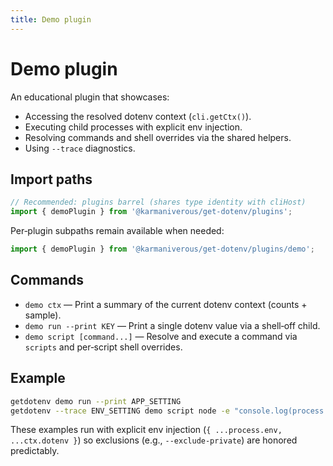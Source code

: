 ```yaml
---
title: Demo plugin
---
```


# Demo plugin

An educational plugin that showcases:

- Accessing the resolved dotenv context (`cli.getCtx()`).
- Executing child processes with explicit env injection.
- Resolving commands and shell overrides via the shared helpers.
- Using `--trace` diagnostics.

## Import paths

```ts
// Recommended: plugins barrel (shares type identity with cliHost)
import { demoPlugin } from '@karmaniverous/get-dotenv/plugins';
```

Per‑plugin subpaths remain available when needed:

```ts
import { demoPlugin } from '@karmaniverous/get-dotenv/plugins/demo';
```

## Commands

- `demo ctx` — Print a summary of the current dotenv context (counts + sample).
- `demo run --print KEY` — Print a single dotenv value via a shell‑off child.
- `demo script [command...]` — Resolve and execute a command via `scripts` and
  per‑script shell overrides.

## Example

```bash
getdotenv demo run --print APP_SETTING
getdotenv --trace ENV_SETTING demo script node -e "console.log(process.env.ENV_SETTING ?? '')"
```

These examples run with explicit env injection (`{ ...process.env, ...ctx.dotenv }`)
so exclusions (e.g., `--exclude-private`) are honored predictably.
